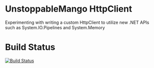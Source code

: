 # UnstoppableMango HttpClient

Experimenting with writing a custom HttpClient to utilize new .NET APIs such as System.IO.Pipelines and System.Memory

# Build Status

[![Build Status](https://dev.azure.com/unmango/unmango/_apis/build/repos/git/badge?branchName=master)](https://dev.azure.com/unmango/unmango/_build/latest?definitionId=5&branchName=master)
